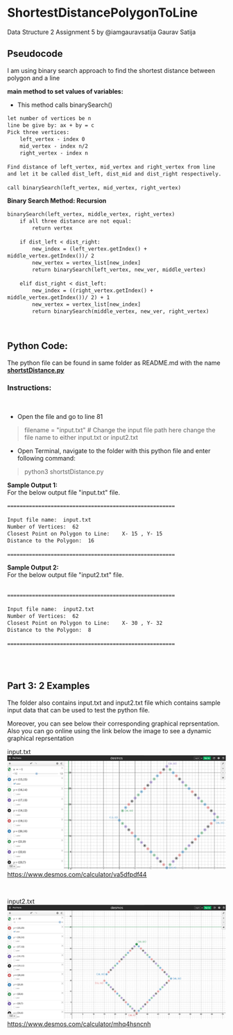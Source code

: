 # ShortestDistancePolygonToLine
Data Structure 2 Assignment 5 by @iamgauravsatija
Gaurav Satija 

## Pseudocode

I am using binary search approach to find the shortest distance between polygon and a line

<b>main method to set values of variables:</b>

* This method calls binarySearch() 
```
let number of vertices be n
line be give by: ax + by = c
Pick three vertices:
    left_vertex - index 0
    mid_vertex - index n/2
    right_vertex - index n

Find distance of left_vertex, mid_vertex and right_vertex from line and let it be called dist_left, dist_mid and dist_right respectively.

call binarySearch(left_vertex, mid_vertex, right_vertex)
```


<b>Binary Search Method: Recursion</b>

```
binarySearch(left_vertex, middle_vertex, right_vertex)
    if all three distance are not equal:
        return vertex 

    if dist_left < dist_right:
        new_index = (left_vertex.getIndex() + middle_vertex.getIndex())/ 2
        new_vertex = vertex_list[new_index]
        return binarySearch(left_vertex, new_ver, middle_vertex)
    
    elif dist_right < dist_left:
        new_index = ((right_vertex.getIndex() + middle_vertex.getIndex())/ 2) + 1
        new_vertex = vertex_list[new_index]
        return binarySearch(middle_vertex, new_ver, right_vertex)
```
<br>

## Python Code:<br>
The python file can be found in same folder as README.md with the name <b><u>shortstDistance.py</b></u>

### <b>Instructions:</b> 
<br>

* Open the file and go to line 81
> filename = "input.txt"  # Change the input file path here
change the file name to either input.txt or input2.txt

* Open Terminal, navigate to the folder with this python file and enter following command:
>  python3 shortstDistance.py

<b>Sample Output 1:</b> <br>
For the below output file "input.txt" file.

```
======================================================

Input file name:  input.txt
Number of Vertices:  62
Closest Point on Polygon to Line:    X- 15 , Y- 15
Distance to the Polygon:  16

======================================================
```


<b>Sample Output 2:</b> <br>
For the below output file "input2.txt" file.
```

======================================================

Input file name:  input2.txt
Number of Vertices:  62
Closest Point on Polygon to Line:    X- 30 , Y- 32
Distance to the Polygon:  8

======================================================

```

<br>
<br>


## Part 3: 2 Examples

The folder also contains input.txt and input2.txt file which contains sample input data that can be used to test the python file.

Moreover, you can see below their corresponding graphical reprsentation. Also you can go online using the link below the image to see a dynamic graphical reprsentation

input.txt
![example-image](input-image.png)
https://www.desmos.com/calculator/va5dfpdf44

<br>

input2.txt
![example-image2](input2-image.png)
https://www.desmos.com/calculator/mhq4hsncnh